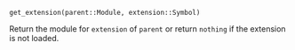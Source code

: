 ```
get_extension(parent::Module, extension::Symbol)
```

Return the module for `extension` of `parent` or return `nothing` if the extension is not loaded.
